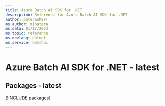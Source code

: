 ```yaml
---
title: Azure Batch AI SDK for .NET
description: Reference for Azure Batch AI SDK for .NET
author: paterasMSFT
ms.author: mipatera
ms.data: 01/17/2023
ms.topic: reference
ms.devlang: dotnet
ms.service: batchai
---
```

# Azure Batch AI SDK for .NET - latest
## Packages - latest
[!INCLUDE [packages](batch-ai-index.md)]